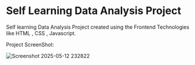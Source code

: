 # Self Learning Data Analysis Project 

Self learning Data Analysis Project created using the Frontend Technologies like HTML , CSS , Javascript.

Project ScreenShot:

![Screenshot 2025-05-12 232822](https://github.com/user-attachments/assets/046c75c6-db82-438e-a6aa-dba6105ff0e9)
